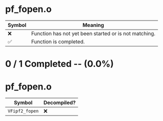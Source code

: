 # pf_fopen.o
| Symbol | Meaning 
| ------------- | ------------- 
| :x: | Function has not yet been started or is not matching. 
| :white_check_mark: | Function is completed. 


# 0 / 1 Completed -- (0.0%)
# pf_fopen.o
| Symbol | Decompiled? |
| ------------- | ------------- |
| `VFipf2_fopen` | :x: |
